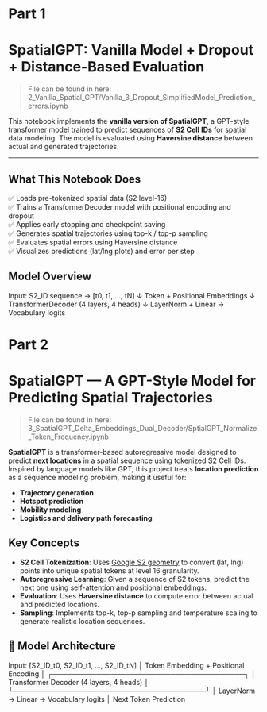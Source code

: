 # Part 1 

# SpatialGPT: Vanilla Model + Dropout + Distance-Based Evaluation

> File can be found in here: 2_Vanilla_Spatial_GPT/Vanilla_3_Dropout_SimplifiedModel_Prediction_errors.ipynb

This notebook implements the **vanilla version of SpatialGPT**, a GPT-style transformer model trained to predict sequences of **S2 Cell IDs** for spatial data modeling. 
The model is evaluated using **Haversine distance** between actual and generated trajectories.

---

## What This Notebook Does

✅ Loads pre-tokenized spatial data (S2 level-16)  
✅ Trains a TransformerDecoder model with positional encoding and dropout  
✅ Applies early stopping and checkpoint saving  
✅ Generates spatial trajectories using top-k / top-p sampling  
✅ Evaluates spatial errors using Haversine distance  
✅ Visualizes predictions (lat/lng plots) and error per step  


## Model Overview

Input: S2_ID sequence → [t0, t1, ..., tN]
           ↓
Token + Positional Embeddings
           ↓
TransformerDecoder (4 layers, 4 heads)
           ↓
LayerNorm + Linear → Vocabulary logits



# Part 2

# SpatialGPT — A GPT-Style Model for Predicting Spatial Trajectories

> File can be found in here: 3_SpatialGPT_Delta_Embeddings_Dual_Decoder/SptialGPT_Normalize_Token_Frequency.ipynb

**SpatialGPT** is a transformer-based autoregressive model designed to predict **next locations** in a spatial sequence using tokenized S2 Cell IDs. 
Inspired by language models like GPT, this project treats **location prediction** as a sequence modeling problem, making it useful for:

- **Trajectory generation**
- **Hotspot prediction**
- **Mobility modeling**
- **Logistics and delivery path forecasting**


## Key Concepts

- **S2 Cell Tokenization**: Uses [Google S2 geometry](https://s2geometry.io/) to convert (lat, lng) points into unique spatial tokens at level 16 granularity.
- **Autoregressive Learning**: Given a sequence of S2 tokens, predict the next one using self-attention and positional embeddings.
- **Evaluation**: Uses **Haversine distance** to compute error between actual and predicted locations.
- **Sampling**: Implements top-k, top-p sampling and temperature scaling to generate realistic location sequences.


## 🔧 Model Architecture

Input: [S2_ID_t0, S2_ID_t1, ..., S2_ID_tN]
           │
     Token Embedding + Positional Encoding
           │
  ┌───────────────────────────────────────┐
  │ Transformer Decoder (4 layers, 4 heads) │
  └───────────────────────────────────────┘
           │
     LayerNorm → Linear → Vocabulary logits
           │
      Next Token Prediction
